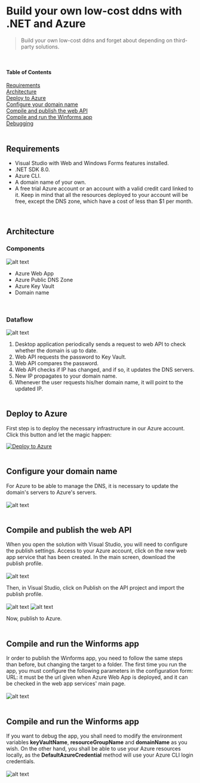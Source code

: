 # Build your own low-cost ddns with .NET and Azure

> Build your own low-cost ddns and forget about depending on third-party solutions.
<br/>


#### Table of Contents

[Requirements](#requirements)<br/>
[Architecture](#architecture)<br/>
[Deploy to Azure](#deploy-to-azure)<br/>
[Configure your domain name](#configure-your-domain-name)<br/>
[Compile and publish the web API](#compile-and-publish-the-web-api)<br/>
[Compile and run the Winforms app](#compile-and-run-the-winforms-app)<br/>
[Debugging](#debugging)<br/>
<br/>

## Requirements

- Visual Studio with Web and Windows Forms features installed.
- .NET SDK 8.0.
- Azure CLI.
- A domain name of your own.
- A free trial Azure account or an account with a valid credit card linked to it.
Keep in mind that all the resources deployed to your account will be free, except the DNS zone, which have a cost of less than $1 per month.
<br/>

## Architecture

### Components

![alt text](https://github.com/oscarsolerfollana/Build-your-own-low-cost-ddns-with-.NET-and-Azure/blob/main/readmeContent/components.png?raw=true)
- Azure Web App
- Azure Public DNS Zone
- Azure Key Vault
- Domain name
<br/>

### Dataflow

![alt text](https://github.com/oscarsolerfollana/Build-your-own-low-cost-ddns-with-.NET-and-Azure/blob/main/readmeContent/dataflow.png?raw=true)
1. Desktop application periodically sends a request to web API to check whether the domain is up to date.
2. Web API requests the password to Key Vault.
3. Web API compares the password.
4. Web API checks if IP has changed, and if so, it updates the DNS servers.
5. New IP propagates to your domain name.
6. Whenever the user requests his/her domain name, it will point to the updated IP.
<br/><br/>

## Deploy to Azure

First step is to deploy the necessary infrastructure in our Azure account. Click this button and let the magic happen:
<br/>

[![Deploy to Azure](https://aka.ms/deploytoazurebutton)](https://portal.azure.com/#create/Microsoft.Template/uri/https%3A%2F%2Fraw.githubusercontent.com%2Foscarsolerfollana%2FBuild-your-own-low-cost-ddns-with-.NET-and-Azure%2Fmain%2Ftemplate.json)
<br/><br/>

## Configure your domain name

For Azure to be able to manage the DNS, it is necessary to update the domain's servers to Azure's servers.
<br/><br/>
![alt text](https://github.com/oscarsolerfollana/Build-your-own-low-cost-ddns-with-.NET-and-Azure/blob/main/readmeContent/ddns_servers.png?raw=true)
<br/><br/>

## Compile and publish the web API

When you open the solution with Visual Studio, you will need to configure the publish settings.
Access to your Azure account, click on the new web app service that has been created. In the main screen, download the publish profile.
<br/><br/>
![alt text](https://github.com/oscarsolerfollana/Build-your-own-low-cost-ddns-with-.NET-and-Azure/blob/main/readmeContent/download_profile.png?raw=true)

Then, in Visual Studio, click on Publish on the API project and import the publish profile.
<br/><br/>
![alt text](https://github.com/oscarsolerfollana/Build-your-own-low-cost-ddns-with-.NET-and-Azure/blob/main/readmeContent/publish.png?raw=true)
![alt text](https://github.com/oscarsolerfollana/Build-your-own-low-cost-ddns-with-.NET-and-Azure/blob/main/readmeContent/import_profile.png?raw=true)

Now, publish to Azure.
<br/><br/>

## Compile and run the Winforms app

Ir order to publish the Winforms app, you need to follow the same steps than before, but changing the target to a folder.
The first time you run the app, you must configure the following parameters in the configuration form:
URL: it must be the url given when Azure Web App is deployed, and it can be checked in the web app services' main page.
<br/><br/>
![alt text](https://github.com/oscarsolerfollana/Build-your-own-low-cost-ddns-with-.NET-and-Azure/blob/main/readmeContent/url.png?raw=true)
<br/><br/>

## Compile and run the Winforms app

If you want to debug the app, you shall need to modify the environment variables **keyVaultName**, **resourceGroupName** and **domainName** as you wish.
On the other hand, you shall be able to use your Azure resources locally, as the **DefaultAzureCredential** method will use your Azure CLI login credentials.
<br/><br/>
![alt text](https://github.com/oscarsolerfollana/Build-your-own-low-cost-ddns-with-.NET-and-Azure/blob/main/readmeContent/environment_variables.png?raw=true)
